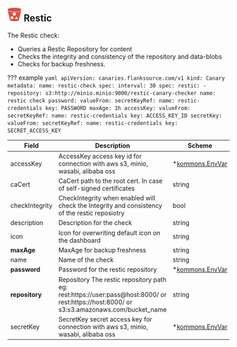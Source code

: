 ## <img src='https://raw.githubusercontent.com/flanksource/flanksource-ui/main/src/icons/restic.svg' style='height: 32px'/> Restic

The Restic check:

* Queries a Restic Repository for content
* Checks the integrity and consistency of the repository and data-blobs
* Checks for backup freshness.

??? example
    ```yaml
    apiVersion: canaries.flanksource.com/v1
    kind: Canary
    metadata:
      name: restic-check
    spec:
      interval: 30
      spec:
        restic:
          - repository: s3:http://minio.minio:9000/restic-canary-checker
            name: restic check
            password:
              valueFrom:
                secretKeyRef:
                  name: restic-credentials
                  key: PASSWORD
            maxAge: 1h
            accessKey:
              valueFrom:
                secretKeyRef:
                  name: restic-credentials
                  key: ACCESS_KEY_ID
            secretKey:
              valueFrom:
                secretKeyRef:
                  name: restic-credentials
                  key: SECRET_ACCESS_KEY
    ```

| Field | Description | Scheme | Required |
| ----- | ----------- | ------ | -------- |
| accessKey | AccessKey access key id for connection with aws s3, minio, wasabi, alibaba oss | *[kommons.EnvVar](https://pkg.go.dev/github.com/flanksource/kommons#EnvVar) |  |
| caCert | CaCert path to the root cert. In case of self-signed certificates | string |  |
| checkIntegrity | CheckIntegrity when enabled will check the Integrity and consistency of the restic reposiotry | bool |  |
| description | Description for the check | string |  |
| icon | Icon for overwriting default icon on the dashboard | string |  |
| **maxAge** | MaxAge for backup freshness | string | Yes |
| name | Name of the check | string |  |
| **password** | Password for the restic repository | *[kommons.EnvVar](https://pkg.go.dev/github.com/flanksource/kommons#EnvVar) | Yes |
| **repository** | Repository The restic repository path eg: rest:https://user:pass@host:8000/ or rest:https://host:8000/ or s3:s3.amazonaws.com/bucket_name | string | Yes |
| secretKey | SecretKey secret access key for connection with aws s3, minio, wasabi, alibaba oss | *[kommons.EnvVar](https://pkg.go.dev/github.com/flanksource/kommons#EnvVar) |  |

